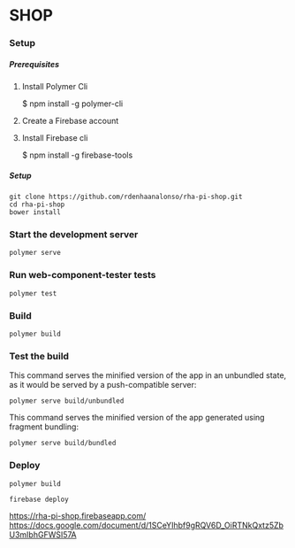 # SHOP

### Setup

##### Prerequisites

1. Install Polymer Cli

    $ npm install -g polymer-cli

2. Create a Firebase account

3. Install Firebase cli

    $ npm install -g firebase-tools


##### Setup

    git clone https://github.com/rdenhaanalonso/rha-pi-shop.git
    cd rha-pi-shop
    bower install

### Start the development server

    polymer serve

### Run web-component-tester tests

    polymer test

### Build

    polymer build

### Test the build

This command serves the minified version of the app in an unbundled state, as it would be served by a push-compatible server:

    polymer serve build/unbundled

This command serves the minified version of the app generated using fragment bundling:

    polymer serve build/bundled

### Deploy

    polymer build

    firebase deploy



https://rha-pi-shop.firebaseapp.com/
https://docs.google.com/document/d/1SCeYIhbf9gRQV6D_OiRTNkQxtz5ZbU3mIbhGFWSI57A
